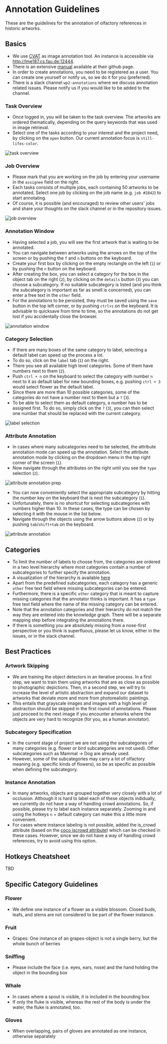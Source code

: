 # Annotation Guidelines
These are the guidelines for the annotation of olfactory references in historic artworks. 

## Basics
- We use [CVAT](https://github.com/openvinotoolkit/cvat) as image annotation tool. An instance is accessible via http://lme187.cs.fau.de:12444. 
- There is an extensive [manual](https://openvinotoolkit.github.io/cvat/docs/manual/) available at their github page.
- In order to create annotations, you need to be registered as a user. You can create one yourself or notify us, so we do it for you (preferred). 
- There is a slack channel `wp2-annotations` where we discuss annotation related issues. Please notify us if you would like to be added to the channel.

### Task Overview
- Once logged in, you will be taken to the task overview. The artworks are ordered thematically, depending on the query keywords that was used in image retrieval.
- Select one of the tasks according to your interest and the project need, by clicking on the `open` button. Our current annotation focus is `still-lifes-color`. 

![task overview](screenshots/task-overview.jpg)

### Job Overview
- Please mark that you are working on the job by entering your username in the `assignee` field on the right. 
- Each tasks consists of multiple jobs, each containing 50 artworks to be annotated. Select one job by clicking on the job name (e.g. `job #2842`) to start annotating. 
- Of course, it is possible (and encouraged) to review other users' jobs and share your thoughts on the slack channel or in the repository issues. 

![job overview](screenshots/job-overview.jpg)

### Annotation Window
- Having selected a job, you will see the first artwork that is waiting to be annotated. 
- You can navigate between artworks using the arrows on the top of the screen or by pushing the `f` and `n` buttons on the keyboard.
- Create your first box by clicking on the empty rectangle on the left (`1`) or by pushing the `n` button on the keyboard. 
- After creating the box, you can select a category for the box in the object tab on the right (`2`), by clicking on the `details` button (`3`) you can choose a subcategory. If no suitable subcategory is listed (and you think the subcategory is important as far as smell is concerned), you can enter a free text in the `other` field.
- For the annotations to be persisted, they must be saved using the `save` button in the top left corner, or by pushing `ctrl+s` on the keyboard. It is advisable to quicksave from time to time, so the annotations do not get lost if you accidentally close the browser.

![annotation window](screenshots/annotation-mode.png)

### Category Selection
- If there are many boxes of the same category to label, selecting a default label can speed up the process a lot.
- To do so, click on the `label` tab (`1`) on the right. 
- There you see all available high level categories. Some of them have numbers next to them (`2`).
- Push `ctrl + n` on the keyboard to select the category with number `n` next to it as default label for new bounding boxes, e.g. pushing `ctrl + 3` would select flower as the default label. 
- Since there are more than 10 possible categories, some of the categories do not have a number next to them but a `?` (`3`).
- To be able to select them as default category, a number has to be assigned first. To do so, simply click on the `?` (`3`), you can then select one number that should be replaced with the current category.

![label selection](screenshots/label-selection.png)

### Attribute Annotation
- In cases where many subcategories need to be selected, the attribute annotation mode can speed up the annotation. Select the attribute annotation mode by clicking on the dropdown menu in the top right corner of the screen (`1`).
- Now navigate through the attributes on the right until you see the `type` selection (`2`).

![attribute annotation prep](screenshots/attribute-annotation1.png)

- You can now conveniently select the appropriate subcategory by hitting the number key on the keyboard that is next the subcategory (`1`).
- Unfortunately, there is no shortcut for selecting subcategories with numbers higher than 10. In these cases, the type can be chosen by selecting it with the mouse in the list below.
- Navigate through the objects using the arrow buttons above (`2`) or by pushing `tab`/`shift+tab` on the keyboard.

![attribute annotation](screenshots/attribute-annotation2.png)


## Categories
- To limit the number of labels to choose from, the categories are ordered in a two level hierarchy where most categories contain a number of subcategories to further specify the annotation.
- A visualization of the hierarchy is available [here](labelsystem.jpg) 
- Apart from the predefined subcategories, each category has a generic `other` free text field where missing subcategories can be entered. 
- Furthermore, there is a specific `other` category that is meant to capture missing categories that the annotator thinks is important. It has a `type` free text field where the name of the missing category can be entered.
- Note that the annotation categories and their hierarchy do not match the way they are entered into the knowledge graph. There will be a separate mapping step before integrating the annotations there.
- If there is something you are absolutely missing from a nose-first perspective or you think is superfluous, please let us know, either in the issues, or in the slack channel.

## Best Practices

### Artwork Skipping 
- We are training the object detectors in an iterative process. In a first step, we want to train them using artworks that are as close as possible to photographic depictions. Then, in a second step, we will try to increase the level of artistic abstraction and expand our dataset to artworks that deviate more and more from photorealistic paintings. 
- This entails that grayscale images and images with a high level of abstraction should be skipped in the first round of annotations. Please just proceed to the next image if you encounter artworks where the objects are very hard to recognize (for you, as a human annotator).

### Subcategory Specification
- In the current stage of project we are not using the subcategories of many categories (e.g. flower or bird subcategories are not used). Other subcategories such as Mammal -> Dog are already used. 
- However, some of the subcategories may carry a lot of olfactory meaning (e.g. specific kinds of flowers), so be as specific as possible when defining the subcategory. 

### Instance Annotation
- In many artworks, objects are grouped together very closely with a lot of occlusion. Although it is hard to label each of these objects indidually, we currently do not have a way of handling crowd annotations. So, if possible, please try to label each instance separately. Zooming in and using the hotkeys `n` + default category can make this a little more convenient. 
- For cases where instance labeling is not possible, added the is_crowd attribute (based on the [coco iscrowd attribute](https://towardsdatascience.com/coco-data-format-for-object-detection-a4c5eaf518c5)) which can be checked in these cases. However, since we do not have a way of handling crowd references, try to avoid using this option.

## Hotkeys Cheatsheet
TBD

## Specific Category Guidelines

### Flower
- We define one instance of a flower as a visible blossom. Closed buds, leafs, and stems are not considered to be part of the flower instance.

### Fruit
- Grapes: One instance of an grapes-object is not a single berry, but the whole bunch of berries

### Sniffing
- Please include the face (i.e. eyes, ears, nose) and the hand holding the object in the bounding box

### Whale
- In cases where a spout is visible, it is included in the bounding box
- If only the fluke is visible, whereas the rest of the body is under the water, the fluke is annotated, too.

### Gloves
- When overlapping, pairs of gloves are annotated as one instance, otherwise separately
